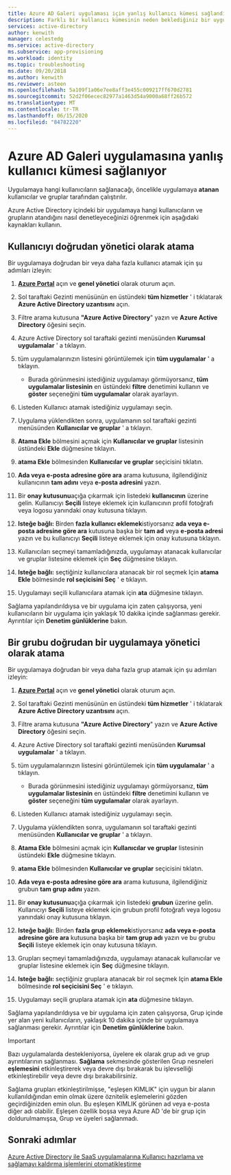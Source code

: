```yaml
---
title: Azure AD Galeri uygulaması için yanlış kullanıcı kümesi sağlandı
description: Farklı bir kullanıcı kümesinin neden beklediğiniz bir uygulamaya sağlandığını öğrenin
services: active-directory
author: kenwith
manager: celestedg
ms.service: active-directory
ms.subservice: app-provisioning
ms.workload: identity
ms.topic: troubleshooting
ms.date: 09/20/2018
ms.author: kenwith
ms.reviewer: asteen
ms.openlocfilehash: 5a109f1a06e7ee8aff3e455c009217ff670d2781
ms.sourcegitcommit: 52d2f06ecec82977a1463d54a9000a68ff26b572
ms.translationtype: MT
ms.contentlocale: tr-TR
ms.lasthandoff: 06/15/2020
ms.locfileid: "84782220"
---
```

# <a name="wrong-set-of-users-are-being-provisioned-to-an-azure-ad-gallery-application"></a>Azure AD Galeri uygulamasına yanlış kullanıcı kümesi sağlanıyor

Uygulamaya hangi kullanıcıların sağlanacağı, öncelikle uygulamaya **atanan** kullanıcılar ve gruplar tarafından çalıştırılır.

Azure Active Directory içindeki bir uygulamaya hangi kullanıcıların ve grupların atandığını nasıl denetleyeceğinizi öğrenmek için aşağıdaki kaynakları kullanın.

## <a name="assign-a-user-directly-as-an-administrator"></a>Kullanıcıyı doğrudan yönetici olarak atama

Bir uygulamaya doğrudan bir veya daha fazla kullanıcı atamak için şu adımları izleyin:

1. [**Azure Portal**](https://portal.azure.com/) açın ve **genel yönetici** olarak oturum açın.

2. Sol taraftaki Gezinti menüsünün en üstündeki **tüm hizmetler** ' i tıklatarak **Azure Active Directory uzantısını** açın.

3. Filtre arama kutusuna **"Azure Active Directory**" yazın ve **Azure Active Directory** öğesini seçin.

4. Azure Active Directory sol taraftaki gezinti menüsünden **Kurumsal uygulamalar** ' a tıklayın.

5. tüm uygulamalarınızın listesini görüntülemek için **tüm uygulamalar** ' a tıklayın.

   * Burada görünmesini istediğiniz uygulamayı görmüyorsanız, **tüm uygulamalar listesinin** en üstündeki **filtre** denetimini kullanın ve **göster** seçeneğini **tüm uygulamalar** olarak ayarlayın.

6. Listeden Kullanıcı atamak istediğiniz uygulamayı seçin.

7. Uygulama yüklendikten sonra, uygulamanın sol taraftaki gezinti menüsünden **Kullanıcılar ve gruplar** ' a tıklayın.

8. **Atama Ekle** bölmesini açmak için **Kullanıcılar ve gruplar** listesinin üstündeki **Ekle** düğmesine tıklayın.

9. **atama Ekle** bölmesinden **Kullanıcılar ve gruplar** seçicisini tıklatın.

10. **Ada veya e-posta adresine göre ara** arama kutusuna, ilgilendiğiniz kullanıcının **tam adını** veya **e-posta adresini** yazın.

11. Bir **onay kutusunu**açığa çıkarmak için listedeki **kullanıcının** üzerine gelin. Kullanıcıyı **Seçili** listeye eklemek için kullanıcının profil fotoğrafı veya logosu yanındaki onay kutusuna tıklayın.

12. **Isteğe bağlı:** Birden **fazla kullanıcı eklemek**istiyorsanız **ada veya e-posta adresine göre ara** kutusuna başka bir **tam ad** veya **e-posta adresi** yazın ve bu kullanıcıyı **Seçili** listeye eklemek için onay kutusuna tıklayın.

13. Kullanıcıları seçmeyi tamamladığınızda, uygulamayı atanacak kullanıcılar ve gruplar listesine eklemek için **Seç** düğmesine tıklayın.

14. **Isteğe bağlı:** seçtiğiniz kullanıcılara atanacak bir rol seçmek Için **atama Ekle** bölmesinde **rol seçicisini Seç** ' e tıklayın.

15. Uygulamayı seçili kullanıcılara atamak için **ata** düğmesine tıklayın.

Sağlama yapılandırıldıysa ve bir uygulama için zaten çalışıyorsa, yeni kullanıcıların bir uygulama için yaklaşık 10 dakika içinde sağlanması gerekir. Ayrıntılar için **Denetim günlüklerine** bakın.

## <a name="assign-a-group-directly-to-an-application-as-an-administrator"></a>Bir grubu doğrudan bir uygulamaya yönetici olarak atama

Bir uygulamaya doğrudan bir veya daha fazla grup atamak için şu adımları izleyin:

1. [**Azure Portal**](https://portal.azure.com/) açın ve **genel yönetici** olarak oturum açın.

2. Sol taraftaki Gezinti menüsünün en üstündeki **tüm hizmetler** ' i tıklatarak **Azure Active Directory uzantısını** açın.

3. Filtre arama kutusuna **"Azure Active Directory**" yazın ve **Azure Active Directory** öğesini seçin.

4. Azure Active Directory sol taraftaki gezinti menüsünden **Kurumsal uygulamalar** ' a tıklayın.

5. tüm uygulamalarınızın listesini görüntülemek için **tüm uygulamalar** ' a tıklayın.

   * Burada görünmesini istediğiniz uygulamayı görmüyorsanız, **tüm uygulamalar listesinin** en üstündeki **filtre** denetimini kullanın ve **göster** seçeneğini **tüm uygulamalar** olarak ayarlayın.

6. Listeden Kullanıcı atamak istediğiniz uygulamayı seçin.

7. Uygulama yüklendikten sonra, uygulamanın sol taraftaki gezinti menüsünden **Kullanıcılar ve gruplar** ' a tıklayın.

8. **Atama Ekle** bölmesini açmak için **Kullanıcılar ve gruplar** listesinin üstündeki **Ekle** düğmesine tıklayın.

9. **atama Ekle** bölmesinden **Kullanıcılar ve gruplar** seçicisini tıklatın.

10. **Ada veya e-posta adresine göre ara** arama kutusuna, ilgilendiğiniz grubun **tam grup adını** yazın.

11. Bir **onay kutusunu**açığa çıkarmak için listedeki **grubun** üzerine gelin. Kullanıcıyı **Seçili** listeye eklemek için grubun profil fotoğrafı veya logosu yanındaki onay kutusuna tıklayın.

12. **Isteğe bağlı:** Birden **fazla grup eklemek**istiyorsanız **ada veya e-posta adresine göre ara** kutusuna başka bir **tam grup adı** yazın ve bu grubu **Seçili** listeye eklemek için onay kutusuna tıklayın.

13. Grupları seçmeyi tamamladığınızda, uygulamayı atanacak kullanıcılar ve gruplar listesine eklemek için **Seç** düğmesine tıklayın.

14. **Isteğe bağlı:** seçtiğiniz gruplara atanacak bir rol seçmek Için **atama Ekle** bölmesinde **rol seçicisini Seç** ' e tıklayın.

15. Uygulamayı seçili gruplara atamak için **ata** düğmesine tıklayın.

Sağlama yapılandırıldıysa ve bir uygulama için zaten çalışıyorsa, Grup içinde yer alan yeni kullanıcıların, yaklaşık 10 dakika içinde bir uygulamaya sağlanması gerekir. Ayrıntılar için **Denetim günlüklerine** bakın.

>[!IMPORTANT]
>Bazı uygulamalarda destekleniyorsa, üyelere ek olarak grup adı ve grup ayrıntılarının sağlanması. **Sağlama** sekmesinde gösterilen Grup nesneleri **eşlemesini** etkinleştirerek veya devre dışı bırakarak bu işlevselliği etkinleştirebilir veya devre dışı bırakabilirsiniz. 
>
>

Sağlama grupları etkinleştirilmişse, "eşleşen KIMLIK" için uygun bir alanın kullanıldığından emin olmak üzere öznitelik eşlemelerini gözden geçirdiğinizden emin olun. Bu eşleşen KIMLIK görünen ad veya e-posta diğer adı olabilir. Eşleşen özellik boşsa veya Azure AD 'de bir grup için doldurulmamışsa, Grup ve üyeleri sağlanmadı.

## <a name="next-steps"></a>Sonraki adımlar
[Azure Active Directory ile SaaS uygulamalarına Kullanıcı hazırlama ve sağlamayı kaldırma işlemlerini otomatikleştirme](user-provisioning.md)
